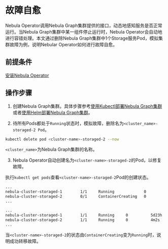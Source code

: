 # 故障自愈

Nebula Operator调用Nebula Graph集群提供的接口，动态地感知服务是否正常运行。当Nebula Graph集群中某一组件停止运行时，Nebula Operator会自动地进行容错处理。本文通过删除Nebula Graph集群中1个Storage服务Pod，模拟集群故障为例，说明Nebular Operator如何进行故障自愈。

## 前提条件

[安装Nebula Operator](2.deploy-nebula-operator.md)

## 操作步骤

1. 创建Nebula Graph集群。具体步骤参考[使用Kubectl部署Nebula Graph集群](3.deploy-nebula-graph-cluster/3.1create-cluster-with-kubectl.md)或者[使用Helm部署Nebula Graph集群](3.deploy-nebula-graph-cluster/3.2create-cluster-with-helm.md)。

2. 待所有Pods都处于`Running`状态时，模拟故障，删除名为`<cluster_name>-storaged-2 Pod`。

  ```bash
  kubectl delete pod <cluster-name>-storaged-2 --now
  ```
`<cluster_name>`为Nebula Graph集群的名称。

3. Nebula Operator自动创建名为`<cluster-name>-storaged-2`的Pod，以修复故障。
   
  执行`kubectl get pods`查看`<cluster-name>-storaged-2`Pod的创建状态。
   
  ```bash
  ...
  nebula-cluster-storaged-1        1/1     Running             0          5d23h
  nebula-cluster-storaged-2        0/1     ContainerCreating   0          1s
  ...
  ```

  ```bash
  ...
  nebula-cluster-storaged-1        1/1     Running     0          5d23h
  nebula-cluster-storaged-2        1/1     Running     0          4m2s
  ...
  ```
当`<cluster-name>-storaged-2`的状态由`ContainerCreating`变为`Running`时，说明成功转移故障。
